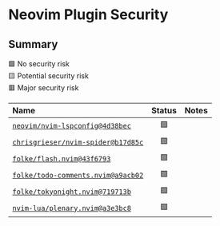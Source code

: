 # Neovim Plugin Security

## Summary

:green_square: No security risk\
:yellow_square: Potential security risk\
:red_square: Major security risk

| Name | Status | Notes |
| :--- | :---: | :--- |
| [`neovim/nvim-lspconfig@4d38bec`](https://github.com/neovim/nvim-lspconfig/tree/4d38bece98300e3e5cd24a9aa0d0ebfea4951c16) | :green_square: | |
| [`chrisgrieser/nvim-spider@b17d85c`](https://github.com/chrisgrieser/nvim-spider/tree/b17d85c086d963852b7e3f543e0cd187b5112bc5) | :green_square: | |
| [`folke/flash.nvim@43f6793`](https://github.com/folke/flash.nvim/tree/43f67935d388fbb540f8b40e8cbfd80de54f978a) | :green_square: | |
| [`folke/todo-comments.nvim@a9acb02`](https://github.com/folke/todo-comments.nvim/tree/a9acb02e858fe5495857bd82b6b706dec56355aa) | :green_square: | |
| [`folke/tokyonight.nvim@719713b`](https://github.com/folke/tokyonight.nvim/tree/719713b0515c56fcb66ed2c1acd385d3e1de7895) | :green_square: | |
| [`nvim-lua/plenary.nvim@a3e3bc8`](https://github.com/nvim-lua/plenary.nvim/tree/a3e3bc82a3f95c5ed0d7201546d5d2c19b20d683) | :green_square: | |
